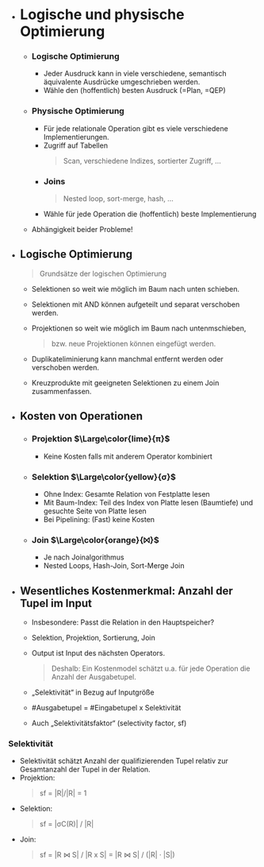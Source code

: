- # Logische und physische Optimierung
  - ### Logische Optimierung
    - Jeder Ausdruck kann in viele verschiedene, semantisch äquivalente Ausdrücke umgeschrieben werden.
    - Wähle den (hoffentlich) besten Ausdruck (=Plan, =QEP)

  - ### Physische Optimierung
    - Für jede relationale Operation gibt es viele verschiedene Implementierungen.
    - Zugriff auf Tabellen
      > Scan, verschiedene Indizes, sortierter Zugriff, …
    - ### Joins
      > Nested loop, sort-merge, hash, …
    - Wähle für jede Operation die (hoffentlich) beste Implementierung
  - Abhängigkeit beider Probleme!

<!--  δ --->

- ## Logische Optimierung
     > Grundsätze der logischen Optimierung

  - Selektionen so weit wie möglich im Baum nach unten schieben.
  - Selektionen mit AND können aufgeteilt und separat verschoben werden.
  
  - Projektionen so weit wie möglich im Baum nach untenmschieben,
    > bzw. neue Projektionen können eingefügt werden.
  - Duplikateliminierung kann manchmal entfernt werden oder verschoben werden.
  - Kreuzprodukte mit geeigneten Selektionen zu einem Join zusammenfassen.

- ## Kosten von Operationen
  - ### Projektion $\Large\color{lime}{π}$ 
      - Keine Kosten falls mit anderem Operator kombiniert
  - ### Selektion $\Large\color{yellow}{σ}$ 
      - Ohne Index: Gesamte Relation von Festplatte lesen
      - Mit Baum-Index: Teil des Index von Platte lesen (Baumtiefe) und gesuchte Seite von Platte lesen
      - Bei Pipelining: (Fast) keine Kosten
  - ### Join $\Large\color{orange}{⨝}$ 
      - Je nach Joinalgorithmus
      - Nested Loops, Hash-Join, Sort-Merge Join

- ## Wesentliches Kostenmerkmal: Anzahl der Tupel im Input
  - Insbesondere: Passt die Relation in den Hauptspeicher?
  - Selektion, Projektion, Sortierung, Join

  - Output ist Input des nächsten Operators.
    > Deshalb: Ein Kostenmodel schätzt u.a. für jede Operation die Anzahl der Ausgabetupel.
  - „Selektivität“ in Bezug auf Inputgröße
  
  - #Ausgabetupel = #Eingabetupel x Selektivität
  - Auch „Selektivitätsfaktor“ (selectivity factor, sf)

### Selektivität
- Selektivität schätzt Anzahl der qualifizierenden Tupel relativ zur
Gesamtanzahl der Tupel in der Relation.
- Projektion:
  > sf = |R|/|R| = 1
- Selektion:
  > sf = |σC(R)| / |R|
- Join:
  > sf = |R ⋈ S| / |R x S| = |R ⋈ S| / (|R| · |S|)

